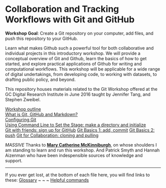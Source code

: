 # Collaboration and Tracking Workflows with Git and GitHub

**Workshop Goal**: Create a Git repository on your computer, add files, and push this repository to your GitHub.

Learn what makes Github such a powerful tool for both collaborative and individual projects in this introductory workshop. We will provide a conceptual overview of Git and Github, learn the basics of how to get started, and explore practical applications of Github for writing and computational workflows. This workshop will be applicable for a wide range of digital undertakings, from developing code, to working with datasets, to drafting public policy, and beyond.

This repository houses materials related to the Git Workshop offered at the GC Digital Research Institute in June 2016 taught by Jennifer Tang, and Stephen Zweibel.

[Workshop outline](outline.md)  
[What is Git, GitHub and Markdown?](concept.md)  
[Configuring Git](gitconfig.md)  
[Using Command Line to Set the Stage: make a directory and initialize](commandline.md)  
[Git with friends: sign up for GitHub](github.md)
[Git Basics 1: add, commit](gitaction.md)
[Git Basics 2: push](gitpush.md)
[Git for Collaboration: cloning and pulling](gitpull.md)  



_MASSIVE_ Thanks to **[Mary Catherine McKinniburgh](https://github.com/mckinniburgh/gitWorkshop)**, on whose shoulders I am standing to learn and run this workshop. And Patrick Smyth and Hannah Aizenman who have been indespensible sources of knowledge and support.

---
If you ever get lost, at the bottom of each file here, you will find links to these:
[Glossary](glossary.md) ~ ~ ~ [Helpful commands](helpfulcommands.md)
